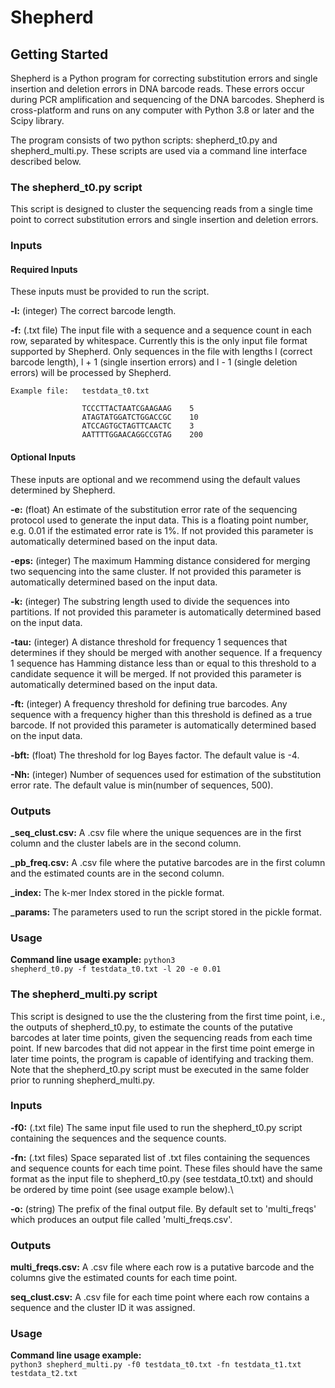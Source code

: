 # Shepherd

## Getting Started

Shepherd is a Python program for correcting substitution errors and single insertion and deletion errors in DNA barcode reads. These errors occur during PCR amplification and sequencing of the DNA barcodes. Shepherd is cross-platform and runs on any computer with Python 3.8 or later and the Scipy library. 

The program consists of two python scripts: shepherd_t0.py and shepherd_multi.py. These scripts are used via a command line interface described below.

### The shepherd_t0.py script

This script is designed to cluster the sequencing reads from a single time point to correct substitution errors and single insertion and deletion errors. 

### Inputs

#### Required Inputs

These inputs must be provided to run the script.

**-l:** (integer) The correct barcode length.

**-f:** (.txt file) The input file with a sequence and a sequence count in each row, separated by whitespace. Currently this is the only input file format supported by Shepherd. Only sequences in the file with lengths l (correct barcode length), l + 1 (single insertion errors) and l - 1 (single deletion errors) will be processed by Shepherd.

    Example file:   testdata_t0.txt
    
                    TCCCTTACTAATCGAAGAAG	5
                    ATAGTATGGATCTGGACCGC	10	
                    ATCCAGTGCTAGTTCAACTC	3
                    AATTTTGGAACAGGCCGTAG	200
    
#### Optional Inputs

These inputs are optional and we recommend using the default values determined by Shepherd.

**-e:** (float) An estimate of the substitution error rate of the sequencing protocol used to generate the input data. This is a floating point number, e.g. 0.01 if the estimated error rate is 1%. If not provided this parameter is automatically determined based on the input data.

**-eps:** (integer) The maximum Hamming distance considered for merging two sequencing into the same cluster. If not provided this parameter is automatically determined based on the input data.

**-k:** (integer) The substring length used to divide the sequences into partitions. If not provided this parameter is automatically determined based on the input data.

**-tau:** (integer) A distance threshold for frequency 1 sequences that determines if they should be merged with another sequence. If a frequency 1 sequence has Hamming distance less than or equal to this threshold to a candidate sequence it will be merged. If not provided this parameter is automatically determined based on the input data.

**-ft:** (integer) A frequency threshold for defining true barcodes. Any sequence with a frequency higher than this threshold is defined as a true barcode. If not provided this parameter is automatically determined based on the input data.

**-bft:** (float) The threshold for log Bayes factor. The default value is -4.

**-Nh:** (integer) Number of sequences used for estimation of the substitution error rate. The default value is min(number of sequences, 500).

### Outputs

**_seq_clust.csv:** A .csv file where the unique sequences are in the first column and the cluster labels are in the second column.

**_pb_freq.csv:** A .csv file where the putative barcodes are in the first column and the estimated counts are in the second column.

**_index:** The k-mer Index stored in the pickle format.
                                                                                             
**_params:** The parameters used to run the script stored in the pickle format.

### Usage

**Command line usage example:** <code>python3 shepherd_t0.py -f testdata_t0.txt -l 20 -e 0.01</code>

### The shepherd_multi.py script

This script is designed to use the the clustering from the first time point, i.e., the outputs of shepherd_t0.py, to estimate the counts of the putative barcodes at later time points, given the sequencing reads from each time point. If new barcodes that did not appear in the first time point emerge in later time points, the program is capable of identifying and tracking them. Note that the shepherd_t0.py script must be executed in the same folder prior to running shepherd_multi.py. 

### Inputs

**-f0:** (.txt file) The same input file used to run the shepherd_t0.py script containing the sequences and the sequence counts.                                             

**-fn:** (.txt files) Space separated list of .txt files containing the sequences and sequence counts for each time point. These files should have the same format as the input file to shepherd_t0.py (see testdata_t0.txt) and should be ordered by time point (see usage example below).\

**-o:** (string) The prefix of the final output file. By default set to 'multi_freqs' which produces an output file called 'multi_freqs.csv'.

### Outputs

**multi_freqs.csv:** A .csv file where each row is a putative barcode and the columns give the estimated counts for each time point.

**seq_clust.csv:** A .csv file for each time point where each row contains a sequence and the cluster ID it was assigned.

### Usage

**Command line usage example:**\
<code>python3 shepherd_multi.py -f0 testdata_t0.txt -fn testdata_t1.txt testdata_t2.txt</code>
